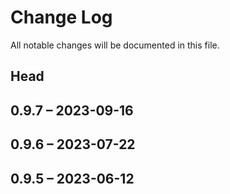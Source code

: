 # Change Log

All notable changes will be documented in this file.

## Head

## 0.9.7 &ndash; 2023-09-16

## 0.9.6 &ndash; 2023-07-22

## 0.9.5 &ndash; 2023-06-12

